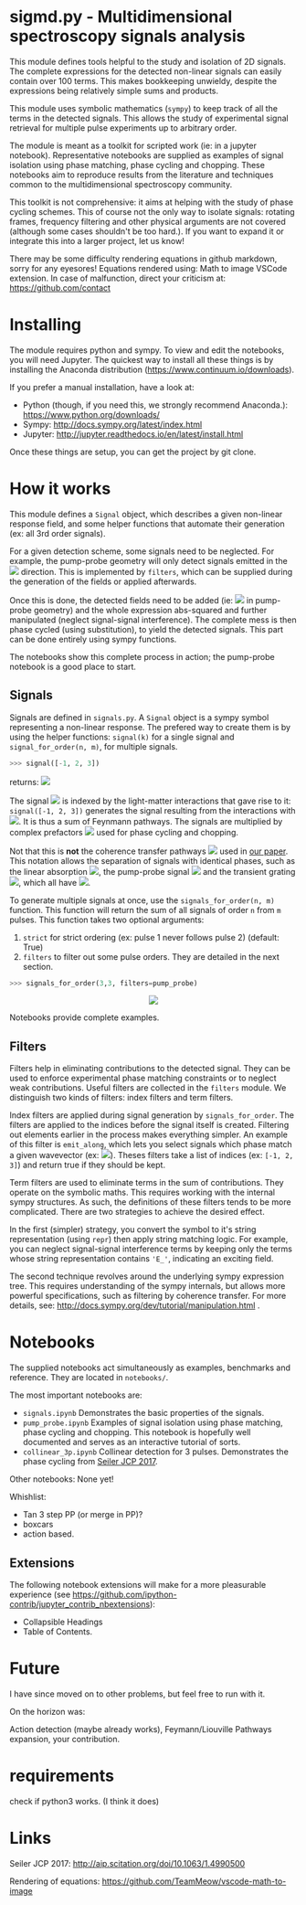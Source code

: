 # sigmd.py - Multidimensional spectroscopy signals analysis

This module defines tools helpful to the study and isolation of 2D signals.
The complete expressions for the detected non-linear signals can easily contain
over 100 terms. This makes bookkeeping unwieldy, despite the expressions being
relatively simple sums and products.

This module uses symbolic mathematics (`sympy`) to keep track of all the
terms in the detected signals. This allows the study of experimental signal 
retrieval for multiple pulse experiments up to arbitrary order.

The module is meant as a toolkit for scripted work (ie: in a jupyter notebook).
Representative notebooks are supplied as examples of signal isolation using
phase matching, phase cycling and chopping. These notebooks aim to reproduce
results from the literature and techniques common to the multidimensional
spectroscopy community.
 
This toolkit is not comprehensive: it aims at helping with the study of phase
cycling schemes. This of course not the only way to isolate signals: rotating
frames, frequency filtering and other physical arguments are not covered
(although some cases shouldn't be too hard.). 
If you want to expand it or integrate this into a larger
project, let us know!

There may be some difficulty rendering equations in github markdown, sorry for any eyesores!
Equations rendered using: Math to image VSCode extension. 
In case of malfunction, direct your criticism at: https://github.com/contact
 
# Installing
The module requires python and sympy. To view and edit the notebooks, you will
need Jupyter.
The quickest way to install all these things is by installing the Anaconda
distribution (https://www.continuum.io/downloads). 

If you prefer a manual installation, have a look at:

- Python (though, if you need this, we strongly recommend Anaconda.): https://www.python.org/downloads/
- Sympy: http://docs.sympy.org/latest/index.html
- Jupyter: http://jupyter.readthedocs.io/en/latest/install.html

Once these things are setup, you can get the project by git clone.

# How it works
This module defines a `Signal` object, which describes a given non-linear response
field, and some helper functions that automate their generation (ex: all 3rd
order signals). 

For a given detection scheme, some signals need to be neglected. For example,
the pump-probe geometry will only detect signals emitted in the <!-- $k_3$ --> <img src="https://render.githubusercontent.com/render/math?math=k_3"> direction.
This is implemented by `filters`, which can be supplied during the generation of
the fields or applied afterwards.

Once this is done, the detected fields need to be added (ie: <!-- $E_3$ --> <img src="https://render.githubusercontent.com/render/math?math=E_3"> in pump-probe
geometry) and the whole expression abs-squared and further manipulated (neglect
signal-signal interference). The complete mess is then phase cycled (using
substitution), to yield the detected signals. This part can be done 
entirely using sympy functions.

The notebooks show this complete process in action; the pump-probe notebook is
a good place to start.

## Signals
Signals are defined in `signals.py`. A `Signal` object is a sympy symbol
representing a non-linear response. The prefered way to create them is
by using the helper functions: `signal(k)` for a single signal and 
`signal_for_order(n, m)`, for multiple signals.

```python
>>> signal([-1, 2, 3])
```
returns: <!-- $\chi_{-k_1+k_2+k_3} A_{2} A_{3} \overline{A_{1}}$ --> <img src="https://render.githubusercontent.com/render/math?math=%5Cchi_%7B-k_1%2Bk_2%2Bk_3%7D%20A_%7B2%7D%20A_%7B3%7D%20%5Coverline%7BA_%7B1%7D%7D">


The signal <!-- $\chi$ --> <img src="https://render.githubusercontent.com/render/math?math=%5Cchi"> is indexed by the light-matter interactions
that gave rise to it: `signal([-1, 2, 3])` generates the signal resulting from the
interactions with <!-- $-k_1+k_2+k_3$ --> <img src="https://render.githubusercontent.com/render/math?math=-k_1%2Bk_2%2Bk_3">. It is thus a sum of Feynmann
pathways. The signals are multiplied by complex prefactors <!-- $A_i$ --> <img src="https://render.githubusercontent.com/render/math?math=A_i"> used for phase cycling and chopping. 

Not that this is **not** the coherence transfer pathways <!-- $\vec{\alpha}$ --> <img src="https://render.githubusercontent.com/render/math?math=%5Cvec%7B%5Calpha%7D"> used in [our paper][Seiler JCP 2017].  This notation allows the separation of signals with
identical phases, such as the linear absorption <!-- $k_3$ --> <img src="https://render.githubusercontent.com/render/math?math=k_3">, the pump-probe signal <!-- $k_1-k_1+k_3$ --> <img src="https://render.githubusercontent.com/render/math?math=k_1-k_1%2Bk_3"> and the transient grating <!-- $k_3-k_3+k_3$ --> <img src="https://render.githubusercontent.com/render/math?math=k_3-k_3%2Bk_3">, which all have <!-- $\alpha=(0,0,1)$ --> <img src="https://render.githubusercontent.com/render/math?math=%5Calpha%3D(0%2C0%2C1)">.

To generate multiple signals at once, use the `signals_for_order(n, m)`
function. This function will return the sum of all signals of order `n` from `m`
pulses. This function takes two optional arguments:

1. `strict` for strict ordering (ex: pulse 1 never follows pulse 2) (default: True)
2. `filters` to filter out some pulse orders. They are detailed in the next section.

```python
>>> signals_for_order(3,3, filters=pump_probe)
```
<!-- $$
\begin{aligned}
&\chi_{+k_1-k_1+k_3} A_{1} A_{3} \overline{A_{1}} + \chi_{+k_1-k_2+k_3} A_{1} A_{3} \overline{A_{2}} + \chi_{+k_2-k_2+k_3} A_{2} A_{3} \overline{A_{2}} \\ &+ \chi_{+k_3+k_3-k_3} A_{3}^{2} \overline{A_{3}} + \chi_{+k_3-k_3+k_3} A_{3}^{2} \overline{A_{3}} + \chi_{-k_1+k_1+k_3} A_{1} A_{3} \overline{A_{1}} \\ &+ \chi_{-k_1+k_2+k_3} A_{2} A_{3} \overline{A_{1}} + \chi_{-k_2+k_2+k_3} A_{2} A_{3} \overline{A_{2}} + \chi_{-k_3+k_3+k_3} A_{3}^{2} \overline{A_{3}}
\end{aligned}
$$ --> 

<div align="center"><img src="https://render.githubusercontent.com/render/math?math=%5Cbegin%7Baligned%7D%0D%0A%26%5Cchi_%7B%2Bk_1-k_1%2Bk_3%7D%20A_%7B1%7D%20A_%7B3%7D%20%5Coverline%7BA_%7B1%7D%7D%20%2B%20%5Cchi_%7B%2Bk_1-k_2%2Bk_3%7D%20A_%7B1%7D%20A_%7B3%7D%20%5Coverline%7BA_%7B2%7D%7D%20%2B%20%5Cchi_%7B%2Bk_2-k_2%2Bk_3%7D%20A_%7B2%7D%20A_%7B3%7D%20%5Coverline%7BA_%7B2%7D%7D%20%5C%5C%20%26%2B%20%5Cchi_%7B%2Bk_3%2Bk_3-k_3%7D%20A_%7B3%7D%5E%7B2%7D%20%5Coverline%7BA_%7B3%7D%7D%20%2B%20%5Cchi_%7B%2Bk_3-k_3%2Bk_3%7D%20A_%7B3%7D%5E%7B2%7D%20%5Coverline%7BA_%7B3%7D%7D%20%2B%20%5Cchi_%7B-k_1%2Bk_1%2Bk_3%7D%20A_%7B1%7D%20A_%7B3%7D%20%5Coverline%7BA_%7B1%7D%7D%20%5C%5C%20%26%2B%20%5Cchi_%7B-k_1%2Bk_2%2Bk_3%7D%20A_%7B2%7D%20A_%7B3%7D%20%5Coverline%7BA_%7B1%7D%7D%20%2B%20%5Cchi_%7B-k_2%2Bk_2%2Bk_3%7D%20A_%7B2%7D%20A_%7B3%7D%20%5Coverline%7BA_%7B2%7D%7D%20%2B%20%5Cchi_%7B-k_3%2Bk_3%2Bk_3%7D%20A_%7B3%7D%5E%7B2%7D%20%5Coverline%7BA_%7B3%7D%7D%0D%0A%5Cend%7Baligned%7D%0D"></div>


Notebooks provide complete examples.

## Filters

Filters help in eliminating contributions to the detected signal. They can be
used to enforce experimental phase matching constraints or to neglect weak
contributions. Useful filters are collected in the `filters` module. We 
distinguish two kinds of filters: index filters and
term filters.

Index filters are applied during signal generation by `signals_for_order`.
The filters are applied to the indices before the signal itself is created.
Filtering out elements earlier in the process makes everything simpler. An
example of this filter is `emit_along`, which lets you select signals which
phase match a given wavevector (ex: <!-- $k_3$ --> <img src="https://render.githubusercontent.com/render/math?math=k_3">). Theses filters take a list of
indices (ex: `[-1, 2, 3]`) and return true if they should be kept.

Term filters are used to eliminate terms in the sum of contributions. They
operate on the symbolic maths. This requires working with the internal sympy
structures. As such, the definitions of these filters tends to be more
complicated. There are two strategies to achieve the desired effect.

In the first (simpler) strategy, you convert the symbol to it's string
representation 
(using `repr`) then apply string matching logic. For example, you can neglect
signal-signal interference terms by keeping only the terms whose string
representation contains `'E_'`, indicating an exciting field.

The second technique revolves around the underlying sympy expression tree. This
requires understanding of the sympy internals, but allows more powerful
specifications, such as filtering by coherence transfer. For more details, see:
http://docs.sympy.org/dev/tutorial/manipulation.html .


# Notebooks
The supplied notebooks act simultaneously as examples, benchmarks and reference.
They are located in `notebooks/`.

The most important notebooks are:

- `signals.ipynb` Demonstrates the basic properties of the signals.
- `pump_probe.ipynb` Examples of signal isolation using phase matching, phase
cycling and chopping. This notebook is hopefully well documented and serves as
an interactive tutorial of sorts.
- `collinear_3p.ipynb` Collinear detection for 3 pulses. Demonstrates the phase
 cycling from [Seiler JCP 2017].
 
Other notebooks: None yet!

Whishlist:

- Tan 3 step PP (or merge in PP)?
- boxcars
- action based.

## Extensions
The following notebook extensions will make for a more pleasurable experience
 (see https://github.com/ipython-contrib/jupyter_contrib_nbextensions):

- Collapsible Headings
- Table of Contents.


# Future

I have since moved on to other problems, but feel free to run with it.


On the horizon was:

Action detection (maybe already works), Feymann/Liouville Pathways expansion,
your contribution.

# requirements

check if python3 works. (I think it does)

# Links

[Seiler JCP 2017]: http://aip.scitation.org/doi/10.1063/1.4990500
[Rendering of equations]: https://github.com/TeamMeow/vscode-math-to-image

Seiler JCP 2017: http://aip.scitation.org/doi/10.1063/1.4990500

Rendering of equations: https://github.com/TeamMeow/vscode-math-to-image
